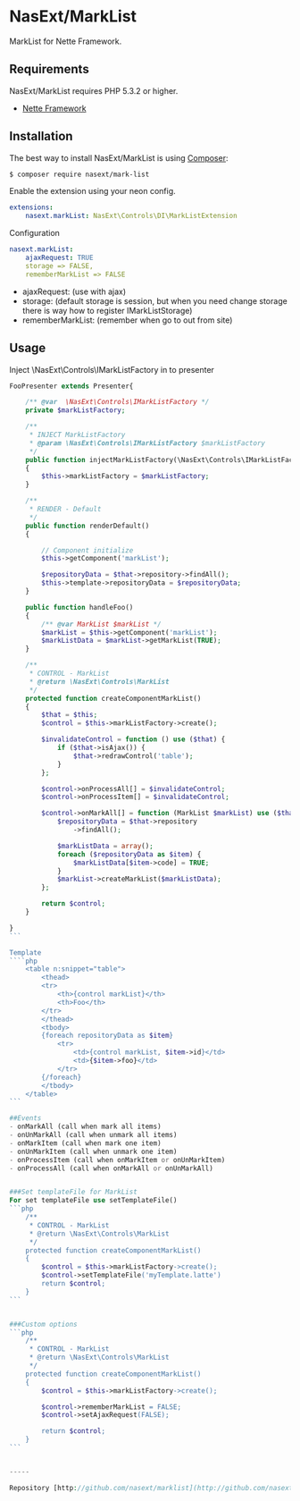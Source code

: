 NasExt/MarkList
===========================

MarkList for Nette Framework.

Requirements
------------

NasExt/MarkList requires PHP 5.3.2 or higher.

- [Nette Framework](https://github.com/nette/nette)

Installation
------------

The best way to install NasExt/MarkList is using  [Composer](http://getcomposer.org/):

```sh
$ composer require nasext/mark-list
```

Enable the extension using your neon config.

```yml
extensions:
	nasext.markList: NasExt\Controls\DI\MarkListExtension
```

Configuration
```yml
nasext.markList:
	ajaxRequest: TRUE
	storage => FALSE,
	rememberMarkList => FALSE
```
- ajaxRequest: (use with ajax)
- storage: (default storage is session, but when you need change storage there is way how to register IMarkListStorage)
- rememberMarkList: (remember when go to out from site)

## Usage
Inject \NasExt\Controls\IMarkListFactory in to presenter

````php
FooPresenter extends Presenter{

	/** @var  \NasExt\Controls\IMarkListFactory */
	private $markListFactory;

	/**
	 * INJECT MarkListFactory
	 * @param \NasExt\Controls\IMarkListFactory $markListFactory
	 */
	public function injectMarkListFactory(\NasExt\Controls\IMarkListFactory $markListFactory)
	{
		$this->markListFactory = $markListFactory;
	}

	/**
	 * RENDER - Default
	 */
	public function renderDefault()
	{

		// Component initialize
		$this->getComponent('markList');

		$repositoryData = $that->repository->findAll();
		$this->template->repositoryData = $repositoryData;
	}

	public function handleFoo()
	{
		/** @var MarkList $markList */
		$markList = $this->getComponent('markList');
		$markListData = $markList->getMarkList(TRUE);
	}

	/**
	 * CONTROL - MarkList
	 * @return \NasExt\Controls\MarkList
	 */
	protected function createComponentMarkList()
	{
		$that = $this;
		$control = $this->markListFactory->create();

		$invalidateControl = function () use ($that) {
			if ($that->isAjax()) {
				$that->redrawControl('table');
			}
		};

		$control->onProcessAll[] = $invalidateControl;
		$control->onProcessItem[] = $invalidateControl;

		$control->onMarkAll[] = function (MarkList $markList) use ($that) {
			$repositoryData = $that->repository
				->findAll();

			$markListData = array();
			foreach ($repositoryData as $item) {
				$markListData[$item->code] = TRUE;
			}
			$markList->createMarkList($markListData);
		};

		return $control;
	}

}
```

Template
````php
	<table n:snippet="table">
		<thead>
		<tr>
			<th>{control markList}</th>
			<th>Foo</th>
		</tr>
		</thead>
		<tbody>
		{foreach repositoryData as $item}
			<tr>
				<td>{control markList, $item->id}</td>
				<td>{$item->foo}</td>
			</tr>
		{/foreach}
		</tbody>
	</table>
```

##Events
- onMarkAll (call when mark all items)
- onUnMarkAll (call when unmark all items)
- onMarkItem (call when mark one item)
- onUnMarkItem (call when unmark one item)
- onProcessItem (call when onMarkItem or onUnMarkItem)
- onProcessAll (call when onMarkAll or onUnMarkAll)


###Set templateFile for MarkList
For set templateFile use setTemplateFile()
```php
	/**
	 * CONTROL - MarkList
	 * @return \NasExt\Controls\MarkList
	 */
	protected function createComponentMarkList()
	{
		$control = $this->markListFactory->create();
		$control->setTemplateFile('myTemplate.latte')
		return $control;
	}
```


###Custom options
```php
	/**
	 * CONTROL - MarkList
	 * @return \NasExt\Controls\MarkList
	 */
	protected function createComponentMarkList()
	{
		$control = $this->markListFactory->create();

		$control->rememberMarkList = FALSE;
		$control->setAjaxRequest(FALSE);

		return $control;
	}
```


-----

Repository [http://github.com/nasext/marklist](http://github.com/nasext/marklist).
